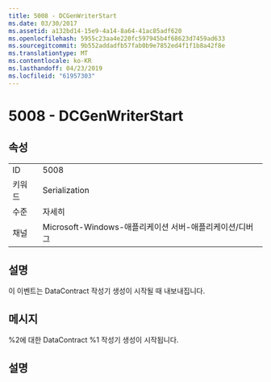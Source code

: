 ```yaml
---
title: 5008 - DCGenWriterStart
ms.date: 03/30/2017
ms.assetid: a132bd14-15e9-4a14-8a64-41ac85adf620
ms.openlocfilehash: 5955c23aa4e220fc597945b4f68623d7459ad633
ms.sourcegitcommit: 9b552addadfb57fab0b9e7852ed4f1f1b8a42f8e
ms.translationtype: MT
ms.contentlocale: ko-KR
ms.lasthandoff: 04/23/2019
ms.locfileid: "61957303"
---
```

# <a name="5008---dcgenwriterstart"></a>5008 - DCGenWriterStart
## <a name="properties"></a>속성  
  
|||  
|-|-|  
|ID|5008|  
|키워드|Serialization|  
|수준|자세히|  
|채널|Microsoft-Windows-애플리케이션 서버-애플리케이션/디버그|  
  
## <a name="description"></a>설명  
 이 이벤트는 DataContract 작성기 생성이 시작될 때 내보내집니다.  
  
## <a name="message"></a>메시지  
 %2에 대한 DataContract %1 작성기 생성이 시작됩니다.  
  
## <a name="details"></a>설명
